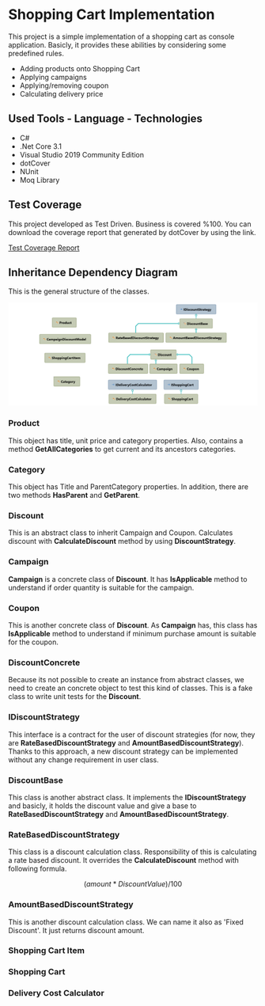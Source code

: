 # Shopping Cart Implementation
This project is a simple implementation of a shopping cart as console application. 
Basicly, it provides these abilities by considering some predefined rules.
- Adding products onto Shopping Cart
- Applying campaigns
- Applying/removing coupon
- Calculating delivery price

## Used Tools - Language - Technologies
- C#
- .Net Core 3.1
- Visual Studio 2019 Community Edition
- dotCover
- NUnit
- Moq Library

## Test Coverage

This project developed as Test Driven. Business is covered %100. You can download the coverage report that generated by dotCover by using the link.

<a href="SolutionItems/TestCoverageReport.zip" download>Test Coverage Report</a>

## Inheritance Dependency Diagram

This is the general structure of the classes.

![Dependency Diagram](SolutionItems/DependencyDiagram.png)

### Product
This object has title, unit price and category properties. Also, contains a method **GetAllCategories** to get current and its ancestors categories.

### Category
This object has Title and ParentCategory properties. In addition, there are two methods **HasParent** and **GetParent**.

### Discount
This is an abstract class to inherit Campaign and Coupon. Calculates discount with **CalculateDiscount** method by using **DiscountStrategy**.

### Campaign
**Campaign** is a concrete class of **Discount**. It has **IsApplicable** method to understand if order quantity is suitable for the campaign.

### Coupon
This is another concrete class of **Discount**. As **Campaign** has, this class has **IsApplicable** method to understand if minimum purchase amount is suitable for the coupon.

### DiscountConcrete
Because its not possible to create an instance from abstract classes, we need to create an concrete object to test this kind of classes. This is a fake class to write unit tests for the **Discount**.

### IDiscountStrategy
This interface is a contract for the user of discount strategies (for now, they are **RateBasedDiscountStrategy** and **AmountBasedDiscountStrategy**). Thanks to this approach, a new discount strategy can be implemented without any change requirement in user class.

### DiscountBase
This class is another abstract class. It implements the **IDiscountStrategy** and basicly, it holds the discount value and give a base to **RateBasedDiscountStrategy** and **AmountBasedDiscountStrategy**.

### RateBasedDiscountStrategy
This class is a discount calculation class. Responsibility of this is calculating a rate based discount. It overrides the **CalculateDiscount** method with following formula.

$$(amount * DiscountValue) / 100$$

### AmountBasedDiscountStrategy
This is another discount calculation class. We can name it also as 'Fixed Discount'. It just returns discount amount.

### Shopping Cart Item


### Shopping Cart


### Delivery Cost Calculator



